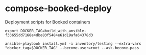 # compose-booked-deploy
Deployment scripts for Booked containers

```
export DOCKER_TAG=build_with_ansible-f33655dd7168e4dbe83f5484e61d19afa64378d3

ansible-playbook install.yml -i inventory/testing --extra-vars "docker_tag=$DOCKER_TAG" --become-user=root --ask-become-pass
```
